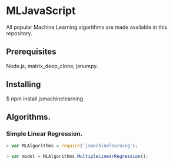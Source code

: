 # MLJavaScript

All popular Machine Learning algorithms are made available in this repository.

## Prerequisites

Node.js, matrix_deep_clone, jsnumpy.

## Installing

$ npm install jsmachinelearning

## Algorithms.

### Simple Linear Regression.

```javascript
> var MLAlgorithms = require('jsmachinelearning');

> var model = MLAlgorithms.MultipleLinearRegression();
```

